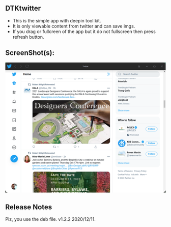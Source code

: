 ## DTKtwitter
- This is the simple app with deepin tool kit.
- It is only viewable content from twitter and can save imgs.
- If you drag or fullcreen of the app but it do not fullscreen then press refresh button.

## ScreenShot(s):

![Screen Capture_twitter_20201126163742](https://raw.githubusercontent.com/yaua/DTK-Twitter/main/screens/Screen%20Capture_twitter_20201211095435.png)
## Release Notes
Plz, you use the deb file. v1.2.2 2020/12/11.
